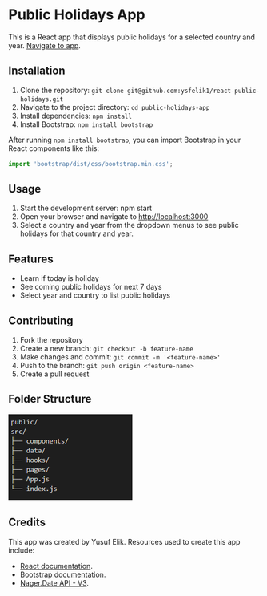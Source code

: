 # Public Holidays App

This is a React app that displays public holidays for a selected country and year.
[Navigate to app](https://react-public-holidays.netlify.app/).

## Installation

1. Clone the repository: `git clone git@github.com:ysfelik1/react-public-holidays.git`
2. Navigate to the project directory: `cd public-holidays-app`
3. Install dependencies: `npm install`
4. Install Bootstrap: `npm install bootstrap`

After running `npm install bootstrap`, you can import Bootstrap in your React components like this:

```javascript
import 'bootstrap/dist/css/bootstrap.min.css';
```

## Usage

1. Start the development server: npm start
2. Open your browser and navigate to <http://localhost:3000>
3. Select a country and year from the dropdown menus to see public holidays for that country and year.

## Features

- Learn if today is holiday
- See coming public holidays for next 7 days
- Select year and country to list public holidays

## Contributing

1. Fork the repository
2. Create a new branch: `git checkout -b feature-name`
3. Make changes and commit: `git commit -m '<feature-name>'`
4. Push to the branch: `git push origin <feature-name>`
5. Create a pull request

## Folder Structure

![image](https://github.com/ysfelik1/react-public-holidays/blob/main/public-holidays-app/public/folder-structure.png)

## Credits

This app was created by Yusuf Elik. Resources used to create this app include:

- [React documentation](https://reactjs.org/).
- [Bootstrap documentation](https://getbootstrap.com/).
- [Nager.Date API - V3](https://date.nager.at/swagger/index.html).
